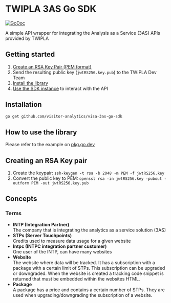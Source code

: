 # TWIPLA 3AS Go SDK

[![GoDoc](https://pkg.go.dev/badge/github.com/visitor-analytics/visa-3as-go-sdk)](https://pkg.go.dev/github.com/visitor-analytics/visa-3as-go-sdk)

A simple API wrapper for integrating the Analysis as a Service (3AS) APIs provided by TWIPLA

## Getting started

1. [Create an RSA Key Pair (PEM format)](#creating-an-rsa-key-pair)
2. Send the resulting public key (`jwtRS256.key.pub`) to the TWIPLA Dev Team
3. [Install the library](#installation)
4. [Use the SDK instance](#how-to-use-the-library) to interact with the API

## Installation
```sh
go get github.com/visitor-analytics/visa-3as-go-sdk
```

## How to use the library

Please refer to the example on [pkg.go.dev](https://pkg.go.dev/github.com/visitor-analytics/visa-3as-go-sdk)

## Creating an RSA Key pair

1. Create the keypair: `ssh-keygen -t rsa -b 2048 -m PEM -f jwtRS256.key`
2. Convert the public key to PEM: `openssl rsa -in jwtRS256.key -pubout -outform PEM -out jwtRS256.key.pub`

## Concepts

### Terms

- **INTP (Integration Partner)**\
  The company that is integrating the analytics as a service solution (3AS)
- **STPs (Server Touchpoints)**\
  Credits used to measure data usage for a given website
- **Intpc (INTPC integration partner customer)**\
  One user of the INTP, can have many websites
- **Website**\
  The website where data will be tracked. It has a subscription with a package with a certain limit of STPs.
  This subscription can be upgraded or downgraded.
  When the website is created a tracking code snippet is returned that must be embedded within the websites HTML.
- **Package**\
  A package has a price and contains a certain number of STPs. They are used when upgrading/downgrading the subscription of a website.
